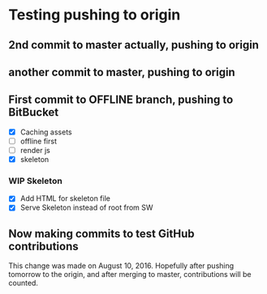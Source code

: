 # Testing pushing to origin

## 2nd commit to master actually, pushing to origin

## another commit to master, pushing to origin

## First commit to OFFLINE branch, pushing to BitBucket

- [x] Caching assets
- [ ] offline first
- [ ] render js
- [x] skeleton

### WIP Skeleton

- [x] Add HTML for skeleton file
- [x] Serve Skeleton instead of root from SW

## Now making commits to test GitHub contributions

This change was made on August 10, 2016. Hopefully after pushing tomorrow to the origin, and after merging to master, contributions will be counted.
